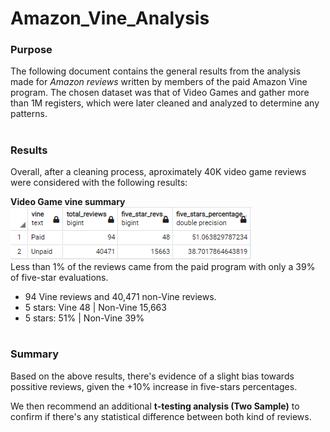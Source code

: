 # Amazon_Vine_Analysis

### **Purpose**
The following document contains the general results from the analysis made for _Amazon reviews_ written by members of the paid Amazon Vine program. The chosen dataset was that of Video Games and gather more than 1M registers, which were later cleaned and analyzed to determine any patterns.

#

### **Results**
Overall, after a cleaning process, aproximately 40K video game reviews were considered with the following results:

**Video Game vine summary**<br>
![vine_table](https://github.com/AxisAngeles/Amazon_Vine_Analysis/blob/main/Resources/vine_table.PNG)
<br> Less than 1% of the reviews came from the paid program with only a 39% of five-star evaluations.

* 94 Vine reviews and 40,471 non-Vine reviews.
* 5 stars: Vine 48 | Non-Vine 15,663
* 5 stars: 51% | Non-Vine 39%

#

### **Summary**
Based on the above results, there's evidence of a slight bias towards possitive reviews, given the +10% increase in five-stars percentages.

We then recommend an additional **t-testing analysis (Two Sample)** to confirm if there's any statistical difference between both kind of reviews.